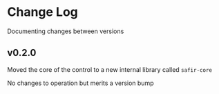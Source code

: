 # Change Log 

Documenting changes between versions 

## v0.2.0

Moved the core of the control to a new internal library called `safir-core`

No changes to operation but merits a version bump
